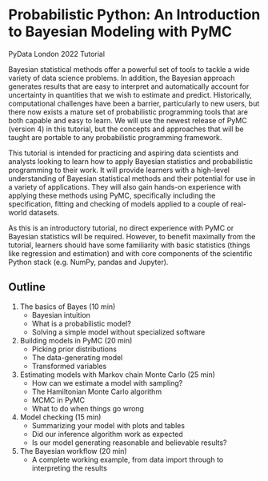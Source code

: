 # Probabilistic Python: An Introduction to Bayesian Modeling with PyMC
PyData London 2022 Tutorial

Bayesian statistical methods offer a powerful set of tools to tackle a wide variety of data science problems. In addition, the Bayesian approach generates results that are easy to interpret and automatically account for uncertainty in quantities that we wish to estimate and predict. Historically, computational challenges have been a barrier, particularly to new users, but there now exists a mature set of probabilistic programming tools that are both capable and easy to learn. We will use the newest release of PyMC (version 4) in this tutorial, but the concepts and approaches that will be taught are portable to any probabilistic programming framework.

This tutorial is intended for practicing and aspiring data scientists and analysts looking to learn how to apply Bayesian statistics and probabilistic programming to their work. It will provide learners with a high-level understanding of Bayesian statistical methods and their potential for use in a variety of applications. They will also gain hands-on experience with applying these methods using PyMC, specifically including the specification, fitting and checking of models applied to a couple of real-world datasets.

As this is an introductory tutorial, no direct experience with PyMC or Bayesian statistics will be required. However, to benefit maximally from the tutorial, learners should have some familiarity with basic statistics (things like regression and estimation) and with core components of the scientific Python stack (e.g. NumPy, pandas and Jupyter).

## Outline
1. The basics of Bayes (10 min)
    - Bayesian intuition
    - What is a probabilistic model?
    - Solving a simple model without specialized software
2. Building models in PyMC (20 min)
   - Picking prior distributions
   - The data-generating model
   - Transformed variables
3. Estimating models with Markov chain Monte Carlo (25 min)
    - How can we estimate a model with sampling?
    - The Hamiltonian Monte Carlo algorithm
    - MCMC in PyMC
    - What to do when things go wrong
4. Model checking (15 min)
    - Summarizing your model with plots and tables
    - Did our inference algorithm work as expected
    - Is our model generating reasonable and believable results?
5. The Bayesian workflow (20 min)
    - A complete working example, from data import through to interpreting the results